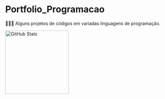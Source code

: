# Portfolio_Programacao
👩🏻‍💻 Alguns projetos de códigos em variadas linguagens de programação.

<img 
      align="left" 
      alt="GitHub Stats" 
      height="200" 
      src="https://github-readme-stats.vercel.app/api/top-langs/?username=Beatriz-Dezotti&show_all_icons=true&theme=dracula&layout=compact&custom_title=Tecnologias&langs_count=9" 
  />

</p>
